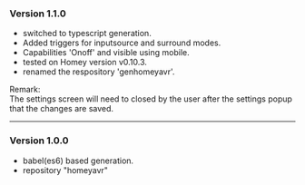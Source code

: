 ### Version 1.1.0
* switched to typescript generation.
* Added triggers for inputsource and surround modes.
* Capabilities 'Onoff' and visible using mobile.
* tested on Homey version v0.10.3.
* renamed the respository 'genhomeyavr'.

Remark:<br />
The settings screen will need to closed by the user after the settings popup that the changes are saved.

---
### Version 1.0.0
* babel(es6) based generation.
* repository "homeyavr"
